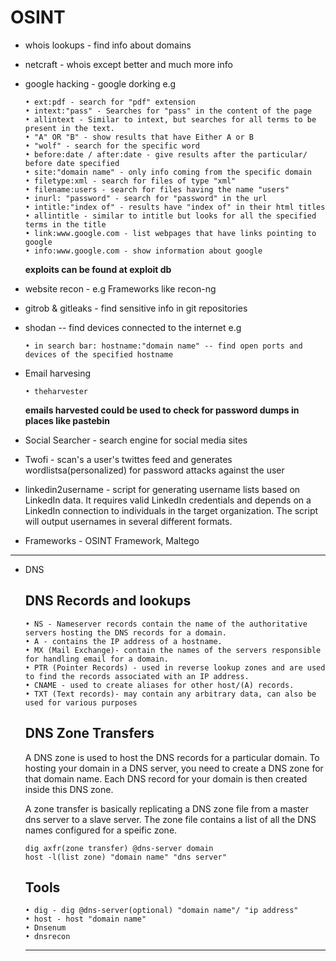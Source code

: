 # OSINT

- whois lookups - find info about domains
- netcraft - whois except better and much more info
- google hacking - google dorking e.g
	~~~
	• ext:pdf - search for "pdf" extension
	• intext:"pass" - Searches for "pass" in the content of the page
	• allintext - Similar to intext, but searches for all terms to be present in the text.
	• "A" OR "B" - show results that have Either A or B 
	• "wolf" - search for the specific word
	• before:date / after:date - give results after the particular/ before date specified
	• site:"domain name" - only info coming from the specific domain
	• filetype:xml - search for files of type "xml"
	• filename:users - search for files having the name "users" 
	• inurl: "password" - search for "password" in the url
	• intitle:"index of" - results have "index of" in their html titles
	• allintitle - similar to intitle but looks for all the specified terms in the title
	• link:www.google.com - list webpages that have links pointing to google
	• info:www.google.com - show information about google
	~~~
	**exploits can be found at exploit db**
	
- website recon - e.g Frameworks like recon-ng
- gitrob & gitleaks - find sensitive info in git repositories
- shodan -- find devices connected to the internet e.g
	~~~
	• in search bar: hostname:"domain name" -- find open ports and devices of the specified hostname
	~~~
	
- Email harvesing
	~~~
	• theharvester
	~~~
	**emails harvested could be used to check for password dumps in places like pastebin**
	
- Social Searcher - search engine for social media sites
- Twofi - scan's a user's twittes feed and generates wordlistsa(personalized) for password attacks against the user
- linkedin2username - script for generating username lists based on LinkedIn data. It requires
valid LinkedIn credentials and depends on a LinkedIn connection to individuals in the target
organization. The script will output usernames in several different formats.
- Frameworks - OSINT Framework, Maltego

---
- DNS
	## DNS Records and lookups
	~~~
	• NS - Nameserver records contain the name of the authoritative servers hosting the DNS records for a domain.
	• A - contains the IP address of a hostname.
	• MX (Mail Exchange)- contain the names of the servers responsible for handling email for a domain.
	• PTR (Pointer Records) - used in reverse lookup zones and are used to find the records associated with an IP address.
	• CNAME - used to create aliases for other host/(A) records.
	• TXT (Text records)- may contain any arbitrary data, can also be used for various purposes 
	~~~
	
	## DNS Zone Transfers
	A DNS zone is used to host the DNS records for a particular domain. To hosting your domain in a DNS server, you need
	to create a DNS zone for that domain name. Each DNS record for your domain is then created inside this DNS zone.
	
	A zone transfer is basically replicating a DNS zone file from a master dns server to a slave server.
	The zone file contains a list of all the DNS names configured for a speific zone.
	~~~
	dig axfr(zone transfer) @dns-server domain
	host -l(list zone) "domain name" "dns server"
	~~~
	
	## Tools
	~~~
	• dig - dig @dns-server(optional) "domain name"/ "ip address"
	• host - host "domain name"
	• Dnsenum
	• dnsrecon
	~~~
	---
